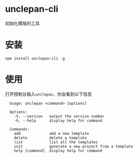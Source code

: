 
# unclepan-cli
初始化模版的工具

# 安装
```
npm install unclepan-cli -g
```

# 使用
打开控制台输入`unclepan`，你会看到以下信息
```
  Usage: unclepan <command> [options]

  Options:
    -V, --version   output the version number
    -h, --help      display help for command

  Commands:
    add             add a new template
    delete          delete a template
    list            list all the templates
    init            generate a new project from a template
    help [command]  display help for command

```






